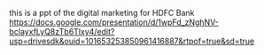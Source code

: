 this is a ppt of the digital marketing for HDFC Bank
https://docs.google.com/presentation/d/1wpFd_zNghNV-bclayxfLyQ8zTb6Tlxy4/edit?usp=drivesdk&ouid=101653253850961416887&rtpof=true&sd=true

